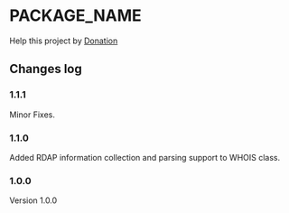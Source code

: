 PACKAGE_NAME
=====

Help this project by [Donation](DONATE.md)

Changes log
-----------

### 1.1.1

Minor Fixes.

### 1.1.0

Added RDAP information collection and parsing support to WHOIS class.

### 1.0.0

Version 1.0.0